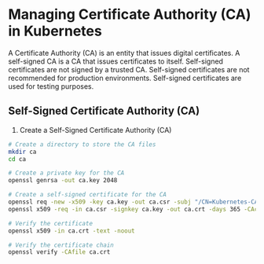 # Managing Certificate Authority (CA) in Kubernetes

A Certificate Authority (CA) is an entity that issues digital certificates. A self-signed CA is a CA that issues certificates to itself. Self-signed certificates are not signed by a trusted CA. Self-signed certificates are not recommended for production environments. Self-signed certificates are used for testing purposes.

## Self-Signed Certificate Authority (CA)

1. Create a Self-Signed Certificate Authority (CA)

```bash
# Create a directory to store the CA files
mkdir ca
cd ca

# Create a private key for the CA
openssl genrsa -out ca.key 2048

# Create a self-signed certificate for the CA
openssl req -new -x509 -key ca.key -out ca.csr -subj "/CN=Kubernetes-CA"
openssl x509 -req -in ca.csr -signkey ca.key -out ca.crt -days 365 -CAcreateserial

# Verify the certificate
openssl x509 -in ca.crt -text -noout

# Verify the certificate chain
openssl verify -CAfile ca.crt
```
